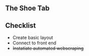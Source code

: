 ## The Shoe Tab

## Checklist
* Create basic layout
* Connect to front end  
* ~~Instatiate automated webscraping~~ 